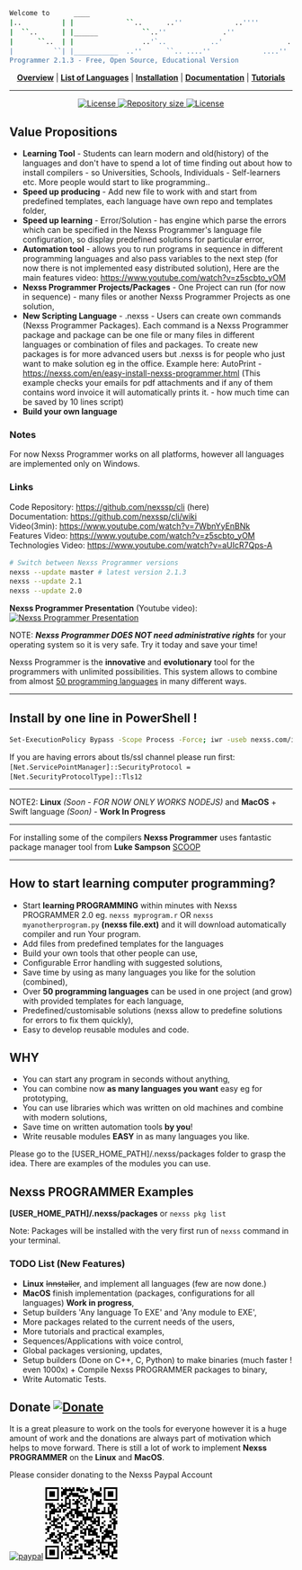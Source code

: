 ```sh
Welcome to      ____
|..          | |             ``..      ..''             ..''''             ..''''
|  ``..      | |______           ``..''              .''                .''
|      ``..  | |                 ..'`..           ..'                ..'
|          ``| |___________  ..''      ``.. ....''             ....''
Programmer 2.1.3 - Free, Open Source, Educational Version
```

<p align="center">
<b><a href="https://github.com/nexssp/cli/wiki/Concept-Overview">Overview</a></b> |
<b><a href="https://github.com/nexssp/cli/wiki/Nexss-Programmer-Programming-Languages">List of Languages</a></b> |
<b><a href="https://github.com/nexssp/cli/wiki/Quick-Start">Installation</a></b> |
<b><a href="https://github.com/nexssp/cli/wiki">Documentation</a></b> |
<b><a href="https://github.com/nexssp/cli/wiki/Tutorials">Tutorials</a></b>
</p>

---

<p align="center" >
    <a href="https://github.com/nexssp/cli/blob/master/LICENSE">
        <img src="https://img.shields.io/github/license/nexssp/cli?style=for-the-badge" alt="License" />
    </a>
    <a href="https://github.com/nexssp/cli">
        <img src="https://img.shields.io/github/languages/code-size/nexssp/cli?style=for-the-badge" alt="Repository size" />
    </a>
    <a href="https://discord.gg/d9xjMEX">
        <img src="https://img.shields.io/badge/CHAT-ON%20DISCORD-brightgreen?style=for-the-badge" alt="License" />
    </a>
</p>


## Value Propositions
- **Learning Tool** - Students can learn modern and old(history) of the languages and don't have to spend a lot of time finding out about how to install compilers - so Universities, Schools, Individuals - Self-learners etc. More people would start to like programming..
- **Speed up producing** - Add new file to work with and start from predefined templates, each language have own repo and templates folder,
- **Speed up learning** - Error/Solution - has engine which parse the errors which can be specified in the Nexss Programmer's language file configuration, so display predefined solutions for particular error,
- **Automation tool** - allows you to run programs in sequence in different programming languages and also pass variables to the next step (for now there is not implemented easy distributed solution),
Here are the main features video: https://www.youtube.com/watch?v=z5scbto_yOM
- **Nexss Programmer Projects/Packages** - One Project can run (for now in sequence) - many files or another Nexss Programmer Projects as one solution,
- **New Scripting Language** - .nexss - Users can create own commands (Nexss Programmer Packages). Each command is a Nexss Programmer package and package can be one file or many files in different languages or combination of files and packages. To create new packages is for more advanced users but .nexss is for people who just want to make solution eg in the office. Example here: AutoPrint - https://nexss.com/en/easy-install-nexss-programmer.html (This example checks your emails for pdf attachments and if any of them contains word invoice it will automatically prints it. - how much time can be saved by 10 lines script)
- **Build your own language**

### Notes
For now Nexss Programmer works on all platforms, however all languages are implemented only on Windows.

### Links
Code Repository: <https://github.com/nexssp/cli> (here)  
Documentation: <https://github.com/nexssp/cli/wiki>  
Video(3min): <https://www.youtube.com/watch?v=7WbnYyEnBNk>  
Features Video: <https://www.youtube.com/watch?v=z5scbto_yOM>  
Technologies Video: <https://www.youtube.com/watch?v=aUIcR7Qps-A>  

```sh
# Switch between Nexss Programmer versions
nexss --update master # latest version 2.1.3
nexss --update 2.1
nexss --update 2.0
```
**Nexss Programmer Presentation** (Youtube video):  
[![Nexss Programmer Presentation](https://img.youtube.com/vi/vs2tXMrZzzs/0.jpg)](https://www.youtube.com/watch?v=vs2tXMrZzzs)

NOTE: _**Nexss Programmer DOES NOT need administrative rights**_ for your operating system so it is very safe. Try it today and save your time!

Nexss Programmer is the **innovative** and **evolutionary** tool for the programmers with unlimited possibilities. This system allows to combine from almost [50 programming languages](https://github.com/nexssp/cli/wiki/Nexss-Programmer-Programming-Languages) in many different ways.

---

## Install by one line in PowerShell !

```sh
Set-ExecutionPolicy Bypass -Scope Process -Force; iwr -useb nexss.com/installProgrammer | iex
```

If you are having errors about tls/ssl channel please run first:  
`[Net.ServicePointManager]::SecurityProtocol = [Net.SecurityProtocolType]::Tls12`

---

NOTE2: **Linux** _(Soon - FOR NOW ONLY WORKS NODEJS)_ and **MacOS** + Swift language _(Soon)_ - **Work In Progress**

---

For installing some of the compilers **Nexss Programmer** uses fantastic package manager tool from **Luke Sampson** [SCOOP](https://scoop.sh/)

---

## How to start learning computer programming?

- Start **learning PROGRAMMING** within minutes with Nexss PROGRAMMER 2.0 eg. `nexss myprogram.r` OR `nexss myanotherprogram.py` **(nexss file.ext)** and it will download automatically compiler and run Your program.
- Add files from predefined templates for the languages
- Build your own tools that other people can use,
- Configurable Error handling with suggested solutions,
- Save time by using as many languages you like for the solution (combined),
- Over **50 programming languages** can be used in one project (and grow) with provided templates for each language,
- Predefined/customisable solutions (nexss allow to predefine solutions for errors to fix them quickly),
- Easy to develop reusable modules and code.

## WHY

- You can start any program in seconds without anything,
- You can combine now **as many languages you want** easy eg for prototyping,
- You can use libraries which was written on old machines and combine with modern solutions,
- Save time on written automation tools **by you**!
- Write reusable modules **EASY** in as many languages you like.

Please go to the [USER_HOME_PATH]/.nexss/packages folder to grasp the idea. There are examples of the modules you can use.

## Nexss PROGRAMMER Examples

**[USER_HOME_PATH]/.nexss/packages** or `nexss pkg list`

Note: Packages will be installed with the very first run of `nexss` command in your terminal.

### TODO List (New Features)

- **Linux** ~~Innstaller~~, and implement all languages (few are now done.)
- **MacOS** finish implementation (packages, configurations for all languages) **Work in progress**,
- Setup builders 'Any language To EXE' and 'Any module to EXE',
- More packages related to the current needs of the users,
- More tutorials and practical examples,
- Sequences/Applications with voice control,
- Global packages versioning, updates,
- Setup builders (Done on C++, C, Python) to make binaries (much faster ! even 1000x) + Compile Nexss PROGRAMMER packages to binary,
- Write Automatic Tests.

## Donate [![Donate](https://img.shields.io/badge/Donate-PayPal-green.svg)](https://www.paypal.com/cgi-bin/webscr?cmd=_s-xclick&hosted_button_id=RP72WY9S6CM4L&source=url)

It is a great pleasure to work on the tools for everyone however it is a huge amount of work and the donations are always part of motivation which helps to move forward. There is still a lot of work to implement **Nexss PROGRAMMER** on the **Linux** and **MacOS**.

Please consider donating to the Nexss Paypal Account

[![paypal](https://www.paypalobjects.com/en_US/i/btn/btn_donateCC_LG.gif)](https://www.paypal.com/cgi-bin/webscr?cmd=_s-xclick&hosted_button_id=RP72WY9S6CM4L&source=url) [![Donate](nexss_kod_qr.png)](https://www.paypal.com/cgi-bin/webscr?cmd=_s-xclick&hosted_button_id=RP72WY9S6CM4L&source=url)
